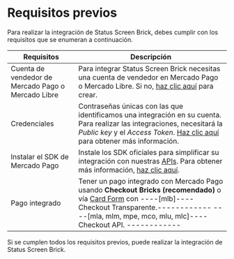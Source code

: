 # Requisitos previos 

Para realizar la integración de Status Screen Brick, debes cumplir con los requisitos que se enumeran a continuación.

| Requisitos | Descripción |
|---|---|
| Cuenta de vendedor de Mercado Pago o Mercado Libre | Para integrar Status Screen Brick necesitas una cuenta de vendedor en Mercado Pago o Mercado Libre. Si no, [haz clic aquí](https://www.mercadopago[FAKER][URL][DOMAIN]/hub/registration/landing) para crear. | 
|Credenciales | Contraseñas únicas con las que identificamos una integración en su cuenta. Para realizar las integraciones, necesitará la _Public key_ y el _Access Token_. [Haz clic aquí](/developers/es/guides/additional-content/credentials/credentials) para obtener más información. |
| Instalar el SDK de Mercado Pago | Instale los SDK oficiales para simplificar su integración con nuestras [APIs](/developers/es/reference/payments/_payments/post). Para obtener más información, [haz clic aquí](/developers/es/guides/sdks-v2/official/landing). |
| Pago integrado | Tener un pago integrado con Mercado Pago usando **Checkout Bricks (recomendado)** o vía [Card Form](/developers/es/guides/checkout-api-v2/integration-via-cardform) con ----[mlb]---- Checkout Transparente.------------ ----[mla, mlm, mpe, mco, mlu, mlc]---- Checkout API. ------------ |

Si se cumplen todos los requisitos previos, puede realizar la integración de Status Screen Brick.